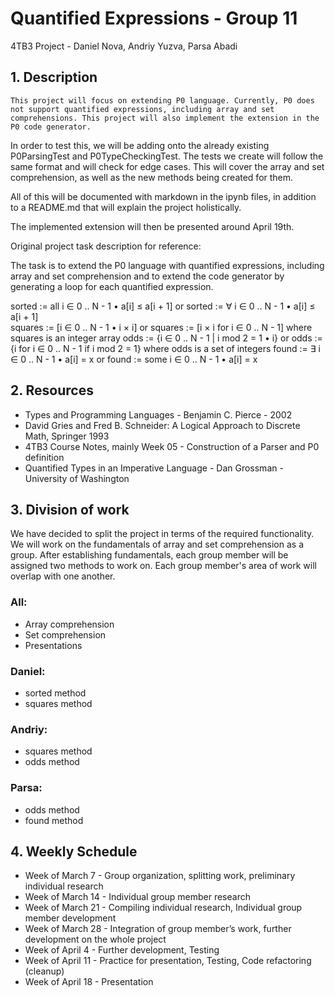 # Quantified Expressions - Group 11
4TB3 Project - Daniel Nova, Andriy Yuzva, Parsa Abadi
## 1. Description
	This project will focus on extending P0 language. Currently, P0 does not support quantified expressions, including array and set comprehensions. This project will also implement the extension in the P0 code generator. 

In order to test this, we will be adding onto the already existing P0ParsingTest and P0TypeCheckingTest. The tests we create will follow the same format and will check for edge cases. This will cover the array and set comprehension, as well as the new methods being created for them.

All of this will be documented with markdown in the ipynb files, in addition to a README.md that will explain the project holistically.

The implemented extension will then be presented around April 19th.

Original project task description for reference:

The task is to extend the P0 language with quantified expressions, including array and set comprehension and to extend the code generator by generating a loop for each quantified expression.

sorted := all i ∈ 0 .. N - 1 • a[i] ≤ a[i + 1]   or   sorted := ∀ i ∈ 0 .. N - 1 • a[i] ≤ a[i + 1]    
squares := [i ∈ 0 .. N - 1 • i × i]   or    squares := [i × i for i ∈ 0 .. N - 1]    where squares is an integer array
odds := {i ∈ 0 .. N - 1 | i mod 2 = 1 • i}    or    odds := {i for i ∈ 0 .. N - 1 if i mod 2 = 1}    where odds is a set of integers
found := ∃ i ∈ 0 .. N - 1 • a[i] = x    or    found := some i ∈ 0 .. N - 1 • a[i] = x


## 2. Resources
- Types and Programming Languages - Benjamin C. Pierce - 2002
- David Gries and Fred B. Schneider: A Logical Approach to Discrete Math, Springer 1993
- 4TB3 Course Notes, mainly Week 05 - Construction of a Parser and P0 definition 
- Quantified Types in an Imperative Language - Dan Grossman - University of Washington

## 3. Division of work
We have decided to split the project in terms of the required functionality. We will work on the fundamentals of array and set comprehension as a group. After establishing fundamentals, each group member will be assigned two methods to work on. Each group member's area of work will overlap with one another. 

### All:
- Array comprehension
- Set comprehension
- Presentations 

### Daniel: 
- sorted method
- squares method 

### Andriy: 
- squares method
- odds method

### Parsa: 
- odds method
- found method

## 4. Weekly Schedule

- Week of March 7 - Group organization, splitting work, preliminary individual research
- Week of March 14 - Individual group member research 
- Week of March 21 - Compiling individual research, Individual group member development
- Week of March 28 - Integration of group member’s work, further development on the whole project
- Week of April 4 - Further development, Testing
- Week of April 11 - Practice for presentation, Testing, Code refactoring (cleanup)
- Week of April 18 - Presentation

